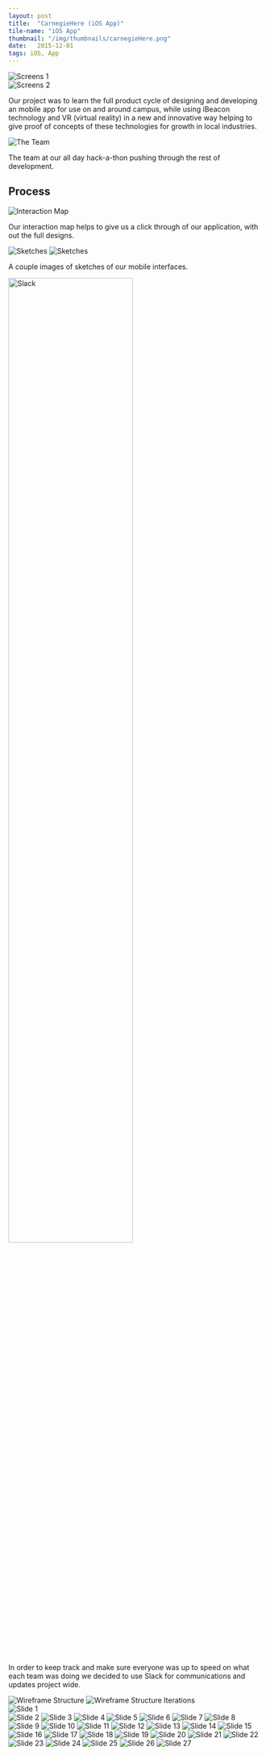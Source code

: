 ```yaml
---
layout: post
title:  "CarnegieHere (iOS App)"
tile-name: "iOS App"
thumbnail: "/img/thumbnails/carnegieHere.png"
date:   2015-12-01
tags: iOS, App
---
```


<div class="image-container"><img src="../img/carnegieHere/screens1.png" alt="Screens 1" /></div>

<div class="image-container"><img src="../img/carnegieHere/screens2.png" alt="Screens 2" /></div>

Our project was to learn the full product cycle of designing and developing an mobile app for use on and around campus, while using iBeacon technology and VR (virtual reality) in a new and innovative way helping to give proof of concepts of these technologies for growth in local industries.

<div class="image-container"><img src="../img/carnegieHere/theTeam.png" alt="The Team" /></div>

The team at our all day hack-a-thon pushing through the rest of development.

## Process

<div class="image-container"><img src="../img/carnegieHere/interactionMap.svg" alt="Interaction Map" /></div>

Our interaction map helps to give us a click through of our application, with out the full designs.

<div class="image-container"><img src="../img/carnegieHere/sketches1.png" alt="Sketches" />
<img src="../img/carnegieHere/sketches2.png" alt="Sketches" /></div>

A couple images of sketches of our mobile interfaces.

<div class="image-container"><img src="../img/carnegieHere/slack.png" alt="Slack" class="image-center" style="width: 70%;" /></div>

In order to keep track and make sure everyone was up to speed on what each team was doing we decided to use Slack for communications and updates project wide.

<div class="image-container"><img src="../img/carnegieHere/wireframeStructure1.png" alt="Wireframe Structure" />
<img src="../img/carnegieHere/wireframeStructure2.png" alt="Wireframe Structure Iterations" /></div>

<div class="image-container"><img src="../img/carnegieHere/CarnegieHEREPresentation1.png" alt="Slide 1" /></div>

<div class="image-container">
<img src="../img/carnegieHere/CarnegieHEREPresentation2.png" alt="Slide 2" />
<img src="../img/carnegieHere/CarnegieHEREPresentation3.png" alt="Slide 3" />
<img src="../img/carnegieHere/CarnegieHEREPresentation4.png" alt="Slide 4" />
<img src="../img/carnegieHere/CarnegieHEREPresentation5.png" alt="Slide 5" />
<img src="../img/carnegieHere/CarnegieHEREPresentation6.png" alt="Slide 6" />
<img src="../img/carnegieHere/CarnegieHEREPresentation7.png" alt="Slide 7" />
<img src="../img/carnegieHere/CarnegieHEREPresentation8.png" alt="Slide 8" />
<img src="../img/carnegieHere/CarnegieHEREPresentation9.png" alt="Slide 9" />
<img src="../img/carnegieHere/CarnegieHEREPresentation10.png" alt="Slide 10" />
<img src="../img/carnegieHere/CarnegieHEREPresentation11.png" alt="Slide 11" />
<img src="../img/carnegieHere/CarnegieHEREPresentation12.png" alt="Slide 12" />
<img src="../img/carnegieHere/CarnegieHEREPresentation13.png" alt="Slide 13" />
<img src="../img/carnegieHere/CarnegieHEREPresentation14.png" alt="Slide 14" />
<img src="../img/carnegieHere/CarnegieHEREPresentation15.png" alt="Slide 15" />
<img src="../img/carnegieHere/CarnegieHEREPresentation16.png" alt="Slide 16" />
<img src="../img/carnegieHere/CarnegieHEREPresentation17.png" alt="Slide 17" />
<img src="../img/carnegieHere/CarnegieHEREPresentation18.png" alt="Slide 18" />
<img src="../img/carnegieHere/CarnegieHEREPresentation19.png" alt="Slide 19" />
<img src="../img/carnegieHere/CarnegieHEREPresentation20.png" alt="Slide 20" />
<img src="../img/carnegieHere/CarnegieHEREPresentation21.png" alt="Slide 21" />
<img src="../img/carnegieHere/CarnegieHEREPresentation22.png" alt="Slide 22" />
<img src="../img/carnegieHere/CarnegieHEREPresentation23.png" alt="Slide 23" />
<img src="../img/carnegieHere/CarnegieHEREPresentation24.png" alt="Slide 24" />
<img src="../img/carnegieHere/CarnegieHEREPresentation25.png" alt="Slide 25" />
<img src="../img/carnegieHere/CarnegieHEREPresentation26.png" alt="Slide 26" />
<img src="../img/carnegieHere/CarnegieHEREPresentation27.png" alt="Slide 27" /></div>








